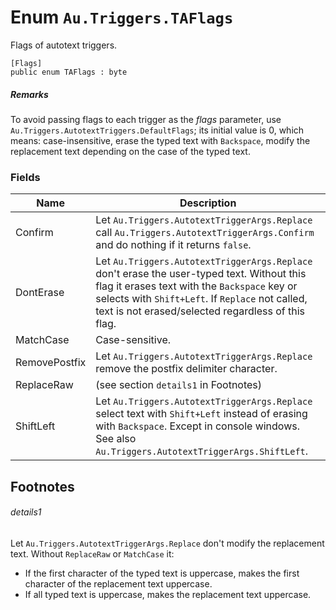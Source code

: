 # Enum `Au.Triggers.TAFlags`

Flags of autotext triggers.

```
[Flags]
public enum TAFlags : byte
```

##### Remarks

To avoid passing flags to each trigger as the *flags* parameter, use `Au.Triggers.AutotextTriggers.DefaultFlags`; its initial value is 0, which means: case-insensitive, erase the typed text with `Backspace`, modify the replacement text depending on the case of the typed text.

### Fields

| Name | Description |
| --- | --- |
| Confirm | Let `Au.Triggers.AutotextTriggerArgs.Replace` call `Au.Triggers.AutotextTriggerArgs.Confirm` and do nothing if it returns `false`. |
| DontErase | Let `Au.Triggers.AutotextTriggerArgs.Replace` don't erase the user-typed text. Without this flag it erases text with the `Backspace` key or selects with `Shift+Left`. If `Replace` not called, text is not erased/selected regardless of this flag. |
| MatchCase | Case-sensitive. |
| RemovePostfix | Let `Au.Triggers.AutotextTriggerArgs.Replace` remove the postfix delimiter character. |
| ReplaceRaw | (see section `details1` in Footnotes) |
| ShiftLeft | Let `Au.Triggers.AutotextTriggerArgs.Replace` select text with `Shift+Left` instead of erasing with `Backspace`. Except in console windows. See also `Au.Triggers.AutotextTriggerArgs.ShiftLeft`. |

## Footnotes

###### details1

Let `Au.Triggers.AutotextTriggerArgs.Replace` don't modify the replacement text. 
Without `ReplaceRaw` or `MatchCase` it:

- If the first character of the typed text is uppercase, makes the first character of the replacement text uppercase.
- If all typed text is uppercase, makes the replacement text uppercase.